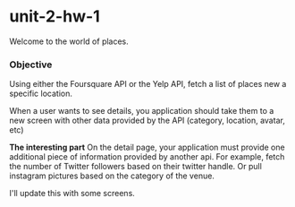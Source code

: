 # unit-2-hw-1

Welcome to the world of places.   

### Objective
Using either the Foursquare API or the Yelp API, fetch a list of places new a specific location. 

When a user wants to see details, you application should take them to a new screen with other data provided by the API (category, location, avatar, etc)

**The interesting part**
On the detail page, your application must provide one additional piece of information provided by another api. For example, fetch the number of Twitter followers based on their twitter handle. Or pull instagram pictures based on the category of the venue. 

I'll update this with some screens.
